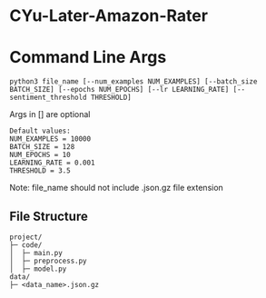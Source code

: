 # CYu-Later-Amazon-Rater

# Command Line Args
```
python3 file_name [--num_examples NUM_EXAMPLES] [--batch_size BATCH_SIZE] [--epochs NUM_EPOCHS] [--lr LEARNING_RATE] [--sentiment_threshold THRESHOLD]
```

Args in [] are optional
```
Default values:
NUM_EXAMPLES = 10000
BATCH_SIZE = 128
NUM_EPOCHS = 10
LEARNING_RATE = 0.001
THRESHOLD = 3.5
```

Note: file_name should not include .json.gz file extension

## File Structure
```
project/
├─ code/
│  ├─ main.py
│  ├─ preprocess.py
│  ├─ model.py
data/
├─ <data_name>.json.gz
```
